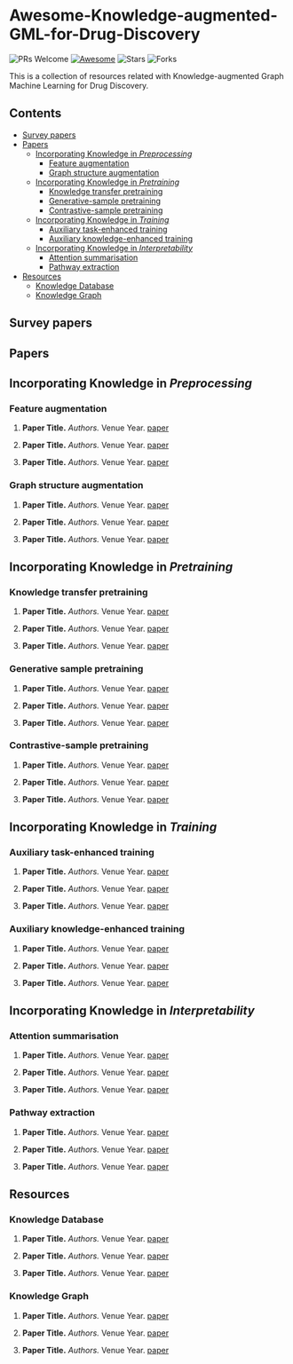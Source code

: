 # Awesome-Knowledge-augmented-GML-for-Drug-Discovery

![PRs Welcome](https://img.shields.io/badge/PRs-Welcome-green) [![Awesome](https://awesome.re/badge.svg)](https://awesome.re) ![Stars](https://img.shields.io/github/stars/zhiqiangzhongddu/Awesome-Knowledge-augmented-GML-for-Drug-Discovery?color=yellow)  ![Forks](https://img.shields.io/github/forks/zhiqiangzhongddu/Awesome-Knowledge-augmented-GML-for-Drug-Discovery?color=blue&label=Fork)

This is a collection of resources related with Knowledge-augmented Graph Machine Learning for Drug Discovery.

## Contents

- [Survey papers](#surveypapers)
- [Papers](#papers)
  - [Incorporating Knowledge in *Preprocessing*](#preprocessing)
    - [Feature augmentation](#feature-augmentation)
    - [Graph structure augmentation](#generative-sample-pretraining)
  - [Incorporating Knowledge in *Pretraining*](#pretraining)
    - [Knowledge transfer pretraining](#pretraining-knowledge-transfer)
    - [Generative-sample pretraining](#pretraining-generative-sample)
    - [Contrastive-sample pretraining](#pretraining-contrastive-sample)
  - [Incorporating Knowledge in *Training*](#training)
    - [Auxiliary task-enhanced training](#training-auxiliary-task-enhanced)
    - [Auxiliary knowledge-enhanced training](#training-auxiliary-knowledge-enhanced)
  - [Incorporating Knowledge in *Interpretability*](#interpretability)
    - [Attention summarisation](#interpretability-attenntion-summarisation)
    - [Pathway extraction](#interpretability-pathway-extraction)
- [Resources](#resources)
  - [Knowledge Database](#knowledge-database)
  - [Knowledge Graph](#knowledge-graph)

<a name="surveypapers" />

## Survey papers

<a name="surveypapers" />

## Papers

<a name="preprocessing" />

## Incorporating Knowledge in *Preprocessing*

<a name="preprocessing-feature-augmentation" />

### Feature augmentation

1. **Paper Title.** *Authors.* Venue Year. [paper](link-to-paper)

1. **Paper Title.** *Authors.* Venue Year. [paper](link-to-paper)

1. **Paper Title.** *Authors.* Venue Year. [paper](link-to-paper)

<a name="preprocessing-graph-structure-augmentation" />

### Graph structure augmentation

1. **Paper Title.** *Authors.* Venue Year. [paper](link-to-paper)

1. **Paper Title.** *Authors.* Venue Year. [paper](link-to-paper)

1. **Paper Title.** *Authors.* Venue Year. [paper](link-to-paper)

<a name="pretraining" />

## Incorporating Knowledge in *Pretraining*

<a name="pretraining-knowledge-transfer" />

### Knowledge transfer pretraining

1. **Paper Title.** *Authors.* Venue Year. [paper](link-to-paper)

1. **Paper Title.** *Authors.* Venue Year. [paper](link-to-paper)

1. **Paper Title.** *Authors.* Venue Year. [paper](link-to-paper)

<a name="pretraining-generative-sample" />

### Generative sample pretraining

1. **Paper Title.** *Authors.* Venue Year. [paper](link-to-paper)

1. **Paper Title.** *Authors.* Venue Year. [paper](link-to-paper)

1. **Paper Title.** *Authors.* Venue Year. [paper](link-to-paper)

<a name="pretraining-contrastive-sample" />

### Contrastive-sample pretraining

1. **Paper Title.** *Authors.* Venue Year. [paper](link-to-paper)

1. **Paper Title.** *Authors.* Venue Year. [paper](link-to-paper)

1. **Paper Title.** *Authors.* Venue Year. [paper](link-to-paper)

<a name="training" />

## Incorporating Knowledge in *Training*

<a name="training-auxiliary-task-enhanced" />

### Auxiliary task-enhanced training

1. **Paper Title.** *Authors.* Venue Year. [paper](link-to-paper)

1. **Paper Title.** *Authors.* Venue Year. [paper](link-to-paper)

1. **Paper Title.** *Authors.* Venue Year. [paper](link-to-paper)

<a name="training-auxiliary-knowledge-enhanced" />

### Auxiliary knowledge-enhanced training

1. **Paper Title.** *Authors.* Venue Year. [paper](link-to-paper)

1. **Paper Title.** *Authors.* Venue Year. [paper](link-to-paper)

1. **Paper Title.** *Authors.* Venue Year. [paper](link-to-paper)

<a name="interpretability" />

## Incorporating Knowledge in *Interpretability*

<a name="interpretability-attenntion-summarisation" />

### Attention summarisation

1. **Paper Title.** *Authors.* Venue Year. [paper](link-to-paper)

1. **Paper Title.** *Authors.* Venue Year. [paper](link-to-paper)

1. **Paper Title.** *Authors.* Venue Year. [paper](link-to-paper)

<a name="interpretability-pathway-extraction" />

### Pathway extraction

1. **Paper Title.** *Authors.* Venue Year. [paper](link-to-paper)

1. **Paper Title.** *Authors.* Venue Year. [paper](link-to-paper)

1. **Paper Title.** *Authors.* Venue Year. [paper](link-to-paper)

<a name="resources" />

## Resources

<a name="knowledge-database" />

### Knowledge Database

1. **Paper Title.** *Authors.* Venue Year. [paper](link-to-paper)

1. **Paper Title.** *Authors.* Venue Year. [paper](link-to-paper)

1. **Paper Title.** *Authors.* Venue Year. [paper](link-to-paper)

<a name="knowledge-graph" />

### Knowledge Graph

1. **Paper Title.** *Authors.* Venue Year. [paper](link-to-paper)

1. **Paper Title.** *Authors.* Venue Year. [paper](link-to-paper)

1. **Paper Title.** *Authors.* Venue Year. [paper](link-to-paper)
